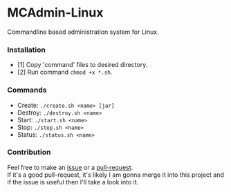 # MCAdmin-Linux
Commandline based administration system for Linux.

### Installation
  - [1] Copy 'command' files to desired directory.
  - [2] Run command `chmod +x *.sh`.
  
### Commands
  - Create: `./create.sh <name> [jar]`
  - Destroy: `./destroy.sh <name>`
  - Start: `./start.sh <name>`
  - Stop: `./stop.sh <name>`
  - Status: `./status.sh <name>`
  
### Contribution
Feel free to make an [issue](https://github.com/Azoraqua/MCAdmin-Linux/issues) or a [pull-request](https://github.com/Azoraqua/MCAdmin-Linux/pulls).  
If it's a good pull-request, it's likely I am gonna merge it into this project and if the issue is useful then I'll take a look into it.
